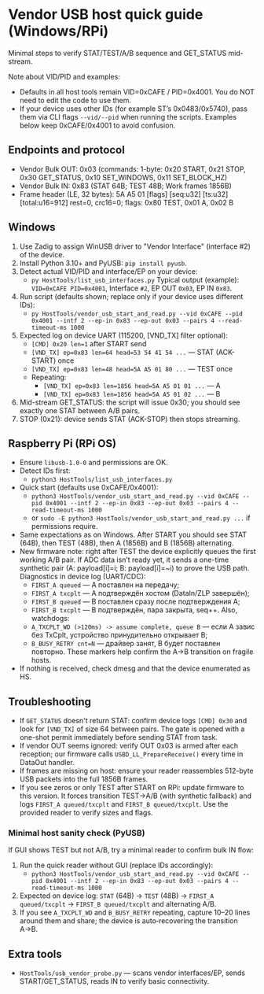 # Vendor USB host quick guide (Windows/RPi)

Minimal steps to verify STAT/TEST/A/B sequence and GET_STATUS mid-stream.

Note about VID/PID and examples:
- Defaults in all host tools remain VID=0xCAFE / PID=0x4001. You do NOT need to edit the code to use them.
- If your device uses other IDs (for example ST’s 0x0483/0x5740), pass them via CLI flags `--vid/--pid` when running the scripts. Examples below keep 0xCAFE/0x4001 to avoid confusion.

## Endpoints and protocol
- Vendor Bulk OUT: 0x03 (commands: 1-byte: 0x20 START, 0x21 STOP, 0x30 GET_STATUS, 0x10 SET_WINDOWS, 0x11 SET_BLOCK_HZ)
- Vendor Bulk IN:  0x83 (STAT 64B; TEST 48B; Work frames 1856B)
- Frame header (LE, 32 bytes): 5A A5 01 [flags] [seq:u32] [ts:u32] [total:u16=912] rest=0, crc16=0; flags: 0x80 TEST, 0x01 A, 0x02 B

## Windows
1) Use Zadig to assign WinUSB driver to "Vendor Interface" (interface #2) of the device.
2) Install Python 3.10+ and PyUSB: `pip install pyusb`.
3) Detect actual VID/PID and interface/EP on your device:
   - `py HostTools/list_usb_interfaces.py`
   Typical output (example): `VID=0xCAFE PID=0x4001`, Interface `#2`, EP OUT `0x03`, EP IN `0x83`.
4) Run script (defaults shown; replace only if your device uses different IDs):
   - `py HostTools/vendor_usb_start_and_read.py --vid 0xCAFE --pid 0x4001 --intf 2 --ep-in 0x83 --ep-out 0x03 --pairs 4 --read-timeout-ms 1000`
4) Expected log on device UART (115200, [VND_TX] filter optional):
   - `[CMD] 0x20 len=1` after START send
   - `[VND_TX] ep=0x83 len=64 head=53 54 41 54 ...` — STAT (ACK-START) once
   - `[VND_TX] ep=0x83 len=48 head=5A A5 01 80 ...` — TEST once
   - Repeating:
     - `[VND_TX] ep=0x83 len=1856 head=5A A5 01 01 ...` — A
     - `[VND_TX] ep=0x83 len=1856 head=5A A5 01 02 ...` — B
5) Mid-stream GET_STATUS: the script will issue 0x30; you should see exactly one STAT between A/B pairs.
6) STOP (0x21): device sends STAT (ACK-STOP) then stops streaming.

## Raspberry Pi (RPi OS)
- Ensure `libusb-1.0-0` and permissions are OK.
- Detect IDs first:
   - `python3 HostTools/list_usb_interfaces.py`
- Quick start (defaults use 0xCAFE/0x4001):
   - `python3 HostTools/vendor_usb_start_and_read.py --vid 0xCAFE --pid 0x4001 --intf 2 --ep-in 0x83 --ep-out 0x03 --pairs 4 --read-timeout-ms 1000`
   - or `sudo -E python3 HostTools/vendor_usb_start_and_read.py ...` if permissions require.
- Same expectations as on Windows. After START you should see STAT (64B), then TEST (48B), then A (1856B) and B (1856B) alternating.
- New firmware note: right after TEST the device explicitly queues the first working A/B pair. If ADC data isn’t ready yet, it sends a one-time synthetic pair (A: payload[i]=i; B: payload[i]=~i) to prove the USB path.
   Diagnostics in device log (UART/CDC):
   - `FIRST_A queued` — A поставлен на передачу;
   - `FIRST_A txcplt` — A подтверждён хостом (DataIn/ZLP завершён);
   - `FIRST_B queued` — B поставлен сразу после подтверждения A;
   - `FIRST_B txcplt` — B подтверждён, пара закрыта, seq++.
   Also, watchdogs:
   - `A_TXCPLT_WD (>120ms) -> assume complete, queue B` — если A завис без TxCplt, устройство принудительно открывает B;
   - `B_BUSY_RETRY cnt=N` — драйвер занят, B будет поставлен повторно.
   These markers help confirm the A→B transition on fragile hosts.
- If nothing is received, check dmesg and that the device enumerated as HS.

## Troubleshooting
- If `GET_STATUS` doesn't return STAT: confirm device logs `[CMD] 0x30` and look for `[VND_TX]` of size 64 between pairs. The gate is opened with a one-shot permit immediately before sending STAT from task.
- If vendor OUT seems ignored: verify OUT 0x03 is armed after each reception; our firmware calls `USBD_LL_PrepareReceive()` every time in DataOut handler.
- If frames are missing on host: ensure your reader reassembles 512-byte USB packets into the full 1856B frames.
- If you see zeros or only TEST after START on RPi: update firmware to this version. It forces transition TEST→A/B (with synthetic fallback) and logs `FIRST_A queued/txcplt` and `FIRST_B queued/txcplt`. Use the provided reader to verify sizes and flags.

### Minimal host sanity check (PyUSB)
If GUI shows TEST but not A/B, try a minimal reader to confirm bulk IN flow:

1) Run the quick reader without GUI (replace IDs accordingly):
   - `python3 HostTools/vendor_usb_start_and_read.py --vid 0xCAFE --pid 0x4001 --intf 2 --ep-in 0x83 --ep-out 0x03 --pairs 4 --read-timeout-ms 1000`
2) Expected on device log: `STAT` (64B) → `TEST` (48B) → `FIRST_A queued/txcplt` → `FIRST_B queued/txcplt` and alternating A/B.
3) If you see `A_TXCPLT_WD` and `B_BUSY_RETRY` repeating, capture 10–20 lines around them and share; the device is auto‑recovering the transition A→B.

## Extra tools
- `HostTools/usb_vendor_probe.py` — scans vendor interfaces/EP, sends START/GET_STATUS, reads IN to verify basic connectivity.